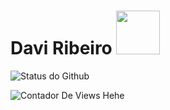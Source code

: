 # Davi Ribeiro <img src="https://github.com/Davi8002/Davi8002/assets/164496370/81302803-6e64-4ab4-afa7-5404dfa98d60" width="70px">
![Status do Github](https://github-readme-stats.vercel.app/api?username=Davi8002&PAT_1=show_icons=true&bg_color=2596be&text_color=FFF&title_color=FFFF&icon_color=FFF&PAT_1)

![Contador De Views Hehe](https://komarev.com/ghpvc/?username=Davi8002&color=orange)
